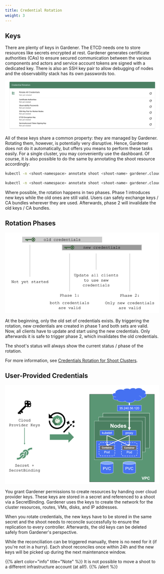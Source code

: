 ```yaml
---
title: Credential Rotation
weight: 3
---
```


## Keys

There are plenty of keys in Gardener. The ETCD needs one to store resources like secrets encrypted at rest. Gardener generates certificate authorities (CAs) to ensure secured communication between the various components and actors and service account tokens are signed with a dedicated key. There is also an SSH key pair to allow debugging of nodes and the observability stack has its own passwords too.

![keys](./images/keys.png)

All of these keys share a common property: they are managed by Gardener. Rotating them, however, is potentially very disruptive. Hence, Gardener does not do it automatically, but offers you means to perform these tasks easily. For a single cluster, you may conveniently use the dashboard. Of course, it is also possible to do the same by annotating the shoot resource accordingly:

```bash
kubectl -n <shoot-namespace> annotate shoot <shoot-name> gardener.cloud/operation=rotate-credentials-start
```

```bash
kubectl -n <shoot-namespace> annotate shoot <shoot-name> gardener.cloud/operation=rotate-credentials-complete​
```

Where possible, the rotation happens in two phases. Phase 1 introduces new keys while the old ones are still valid. Users can safely exchange keys / CA bundles wherever they are used. Afterwards, phase 2 will invalidate the old keys / CA bundles.

## Rotation Phases

![rotation-phases](./images/rotation-phases.png)

At the beginning, only the old set of credentials exists. By triggering the rotation, new credentials are created in phase 1 and both sets are valid. Now, all clients have to update and start using the new credentials. Only afterwards it is safe to trigger phase 2, which invalidates the old credentials.

The shoot's status will always show the current status / phase of the rotation.

For more information, see [Credentials Rotation for Shoot Clusters](https://github.com/gardener/gardener/blob/master/docs/usage/shoot_credentials_rotation.md).

## User-Provided Credentials

![user-provided-keys](./images/user-provided-keys.png)

You grant Gardener permissions to create resources by handing over cloud provider keys. These keys are stored in a secret and referenced to a shoot via a SecretBinding. Gardener uses the keys to create the network for the cluster resources, routes, VMs, disks, and IP addresses.

When you rotate credentials, the new keys have to be stored in the same secret and the shoot needs to reconcile successfully to ensure the replication to every controller. Afterwards, the old keys can be deleted safely from Gardener's perspective.

While the reconciliation can be triggered manually, there is no need for it (if you're not in a hurry). Each shoot reconciles once within 24h and the new keys will be picked up during the next maintenance window.

{{% alert color="info"  title="Note" %}}
It is not possible to move a shoot to a different infrastructure account (at all!).
{{% /alert %}}
